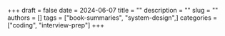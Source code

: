 +++ 
draft = false
date = 2024-06-07
title = ""
description = ""
slug = ""
authors = []
tags = ["book-summaries", "system-design",]
categories = ["coding", "interview-prep"]
+++
